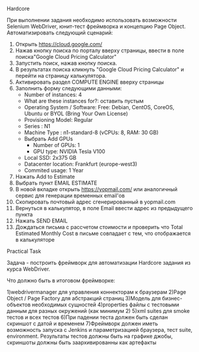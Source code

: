 Hardcore

При выполнении задания необходимо использовать возможности Selenium WebDriver, юнит-тест фреймворка и концепцию Page Object. Автоматизировать следующий сценарий:

1. Открыть https://cloud.google.com/
2. Нажав кнопку поиска по порталу вверху страницы, ввести в поле поиска"Google Cloud Pricing Calculator"
3. Запустить поиск, нажав кнопку поиска.
4. В результатах поиска кликнуть "Google Cloud Pricing Calculator" и перейти на страницу калькулятора.
5. Активировать раздел COMPUTE ENGINE вверху страницы
6. Заполнить форму следующими данными:
    * Number of instances: 4
    * What are these instances for?: оставить пустым
    * Operating System / Software: Free: Debian, CentOS, CoreOS, Ubuntu or BYOL (Bring Your Own License)
    * Provisioning Model: Regular
    * Series : N1
    * Machine Type : n1-standard-8    (vCPUs: 8, RAM: 30 GB)
    * Выбрать Add GPUs
        * Number of GPUs: 1
        * GPU type: NVIDIA Tesla V100
    * Local SSD: 2x375 GB
    * Datacenter location: Frankfurt (europe-west3)
    * Commited usage: 1 Year
7. Нажать Add to Estimate
8. Выбрать пункт EMAIL ESTIMATE
9. В новой вкладке открыть https://yopmail.com/ или аналогичный сервис для генерации временных email'ов
10. Скопировать почтовый адрес сгенерированный в yopmail.com
11. Вернуться в калькулятор, в поле Email ввести адрес из предыдущего пункта
12. Нажать SEND EMAIL
13. Дождаться письма с рассчетом стоимости и проверить что Total Estimated Monthly Cost в письме совпадает с тем, что отображается в калькуляторе

Practical Task

Задача - построить фреймворк для автоматизации Hardcore задания из курса WebDriver.

Что должно быть в итоговом фреймворке:

1)webdrivermanager для управления коннекторам к браузерам
2)Page Object / Page Factory для абстракций страниц
3)Модель для бизнес-объектов необходимых сущностей
4)properties файлы с тестовыми данным для разных окружений (как минимум 2)
5)xml suites для smoke тестов и всех тестов
6)При падении теста должен быть сделан скриншот с датой и временем
7)Фреймворк должен иметь возможность запуска с Jenkins и параметризацией браузера, тест suite, environment. Результаты тестов должны быть на графике джобы, скриншоты должны быть заархивированны как артефакты